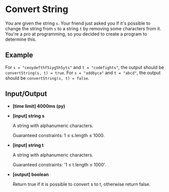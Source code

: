 Convert String
===============
You are given the string `s`. Your friend just asked you if it's possible to change the string from `s` to a string `t`
by removing some characters from it. You're a pro at programming, so you decided to create a program to determine this.

Example
----------

For `s = "ceoydefthf5iyg5h5yts"` and `t = "codefights"`, the output should be
`convertString(s, t) = true`.
For `s = "addbyca"` and `t = "abcd"`, the output should be
`convertString(s, t) = false`.

Input/Output
--------------

* __[time limit] 4000ms (py)__
* __[input] string s__

    A string with alphanumeric characters.

    Guaranteed constraints:
    1 ≤ s.length ≤ 1000.

* __[input] string t__

    A string with alphanumeric characters.

    Guaranteed constraints:
    '1 ≤ t.length ≤ 1000'.

* __[output] boolean__

    Return true if it is possible to convert s to t, otherwise return false.